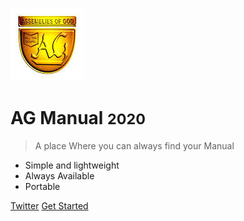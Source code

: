 <!-- _coverpage.md -->

![logo](_media/download.jpg)

# AG Manual <small>2020</small>

> A place Where you can always find your Manual

- Simple and lightweight
- Always Available
- Portable

[Twitter](#)
[Get Started](#Title)
